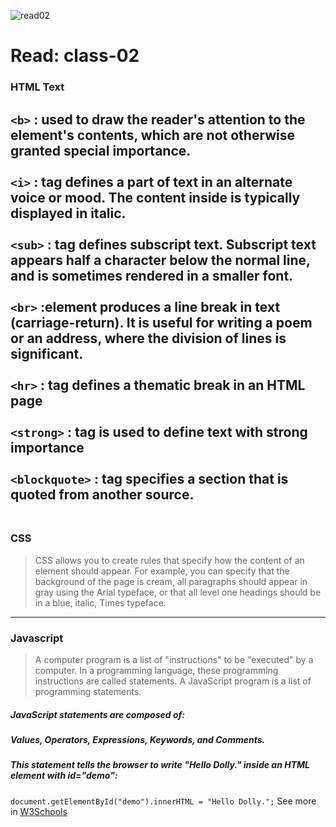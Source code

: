 ![read02](https://encrypted-tbn0.gstatic.com/images?q=tbn:ANd9GcQ18b_Jl4vmgqqHO7QTNPUoR71lm6LkU8gt6csKgh--WUUfLmwCvslGXPDIlUZ6Iv47F0Ak02UVS47pgQWYz29EJ-LY0z02mR6tRA&usqp=CAU&ec=45750088)

# Read: class-02
### HTML Text
`<b>` : used to draw the reader's attention to the element's contents, which are not otherwise granted special importance.<br /><br />
`<i>` : tag defines a part of text in an alternate voice or mood. The content inside is typically displayed in italic.<br /><br />
`<sub>` : tag defines subscript text. Subscript text appears half a character below the normal line, and is sometimes rendered in a smaller font.<br /><br />
`<br>` :element produces a line break in text (carriage-return). It is useful for writing a poem or an address, where the division of lines is significant.<br /><br />
`<hr>` : tag defines a thematic break in an HTML page<br /><br />
`<strong>` :  tag is used to define text with strong importance<br /><br />
`<blockquote>` : tag specifies a section that is quoted from another source.<br /><br />
---
###  CSS
>CSS allows you to create rules that specify how the content of an element should appear. For example, you can specify that the background of the page is cream, all paragraphs should appear in gray using the Arial typeface, or that all level one headings should be in a blue, italic, Times typeface.
---
### Javascript
>A computer program is a list of "instructions" to be "executed" by a computer.
In a programming language, these programming instructions are called statements.
A JavaScript program is a list of programming statements.

##### JavaScript statements are composed of:
##### Values, Operators, Expressions, Keywords, and Comments.
##### This statement tells the browser to write "Hello Dolly." inside an HTML element with id="demo":
`document.getElementById("demo").innerHTML = "Hello Dolly.";`
See more in  [W3Schools](https://www.w3schools.com/js/js_statements.asp)



